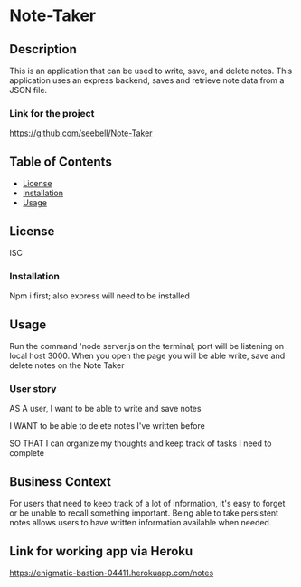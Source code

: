 # Note-Taker

## Description
This is an application that can be used to write, save, and delete notes. This application uses an express backend, saves and retrieve note data from a JSON file.

### Link for the project
https://github.com/seebell/Note-Taker

## Table of Contents
* [License](#license)
* [Installation](#installation)
* [Usage](#usage)


## License

ISC

### Installation

Npm i first; also express will need to be installed

## Usage

Run the command 'node server.js on the terminal; port will be listening on local host 3000. When you open the page you will be able write, save and delete notes on the Note Taker

### User story
AS A user, I want to be able to write and save notes

I WANT to be able to delete notes I've written before

SO THAT I can organize my thoughts and keep track of tasks I need to complete

## Business Context

For users that need to keep track of a lot of information, it's easy to forget or be unable to recall something important. Being able to take persistent notes allows users to have written information available when needed.

## Link for working app via Heroku

https://enigmatic-bastion-04411.herokuapp.com/notes